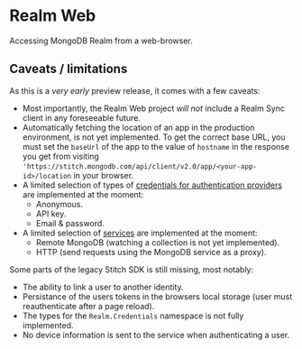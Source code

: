 # Realm Web

Accessing MongoDB Realm from a web-browser.

## Caveats / limitations

As this is a *very early* preview release, it comes with a few caveats:

- Most importantly, the Realm Web project *will not* include a Realm Sync client in any foreseeable future.
- Automatically fetching the location of an app in the production environment, is not yet implemented.
  To get the correct base URL, you must set the `baseUrl` of the app to the value of `hostname` in the response you get from visiting `'https://stitch.mongodb.com/api/client/v2.0/app/<your-app-id>/location` in your browser.
- A limited selection of types of [credentials for authentication providers](https://docs.mongodb.com/stitch/authentication/providers/) are implemented at the moment:
  - Anonymous.
  - API key.
  - Email & password.
- A limited selection of [services](https://docs.mongodb.com/stitch/services/) are implemented at the moment:
  - Remote MongoDB (watching a collection is not yet implemented).
  - HTTP (send requests using the MongoDB service as a proxy).

Some parts of the legacy Stitch SDK is still missing, most notably:
- The ability to link a user to another identity.
- Persistance of the users tokens in the browsers local storage (user must reauthenticate after a page reload).
- The types for the `Realm.Credentials` namespace is not fully implemented.
- No device information is sent to the service when authenticating a user.
